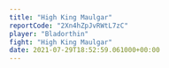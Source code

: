 ```yaml
---
title: "High King Maulgar"
reportCode: "2Xn4hZpJvRWtL7zC"
player: "Bladorthin"
fight: "High King Maulgar"
date: 2021-07-29T18:52:59.061000+00:00
---
```

